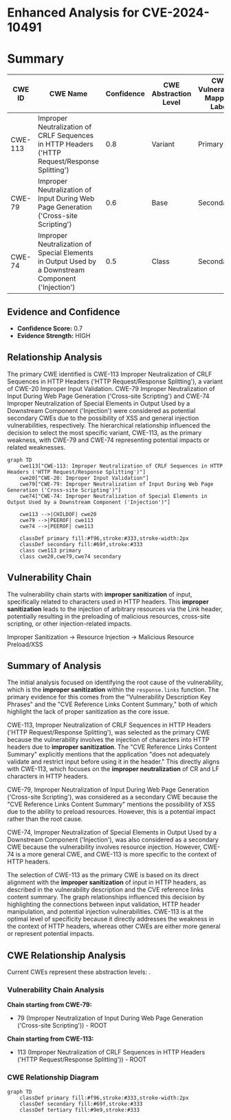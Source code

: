 # Enhanced Analysis for CVE-2024-10491

# Summary
| CWE ID | CWE Name | Confidence | CWE Abstraction Level | CWE Vulnerability Mapping Label | CWE-Vulnerability Mapping Notes |
|---|---|---|---|---|---|
| CWE-113 | Improper Neutralization of CRLF Sequences in HTTP Headers ('HTTP Request/Response Splitting') | 0.8 | Variant | Primary | Allowed |
| CWE-79 | Improper Neutralization of Input During Web Page Generation ('Cross-site Scripting') | 0.6 | Base | Secondary | Allowed |
| CWE-74 | Improper Neutralization of Special Elements in Output Used by a Downstream Component ('Injection') | 0.5 | Class | Secondary | Discouraged |

## Evidence and Confidence

*   **Confidence Score:** 0.7
*   **Evidence Strength:** HIGH

## Relationship Analysis
The primary CWE identified is CWE-113 Improper Neutralization of CRLF Sequences in HTTP Headers ('HTTP Request/Response Splitting'), a variant of CWE-20 Improper Input Validation. CWE-79 Improper Neutralization of Input During Web Page Generation ('Cross-site Scripting') and CWE-74 Improper Neutralization of Special Elements in Output Used by a Downstream Component ('Injection') were considered as potential secondary CWEs due to the possibility of XSS and general injection vulnerabilities, respectively. The hierarchical relationship influenced the decision to select the most specific variant, CWE-113, as the primary weakness, with CWE-79 and CWE-74 representing potential impacts or related weaknesses.

```mermaid
graph TD
    cwe113["CWE-113: Improper Neutralization of CRLF Sequences in HTTP Headers ('HTTP Request/Response Splitting')"]
    cwe20["CWE-20: Improper Input Validation"]
    cwe79["CWE-79: Improper Neutralization of Input During Web Page Generation ('Cross-site Scripting')"]
    cwe74["CWE-74: Improper Neutralization of Special Elements in Output Used by a Downstream Component ('Injection')"]

    cwe113 -->|CHILDOF| cwe20
    cwe79 -->|PEEROF| cwe113
    cwe74 -->|PEEROF| cwe113

    classDef primary fill:#f96,stroke:#333,stroke-width:2px
    classDef secondary fill:#69f,stroke:#333
    class cwe113 primary
    class cwe20,cwe79,cwe74 secondary
```

## Vulnerability Chain
The vulnerability chain starts with **improper sanitization** of input, specifically related to characters used in HTTP headers. This **improper sanitization** leads to the injection of arbitrary resources via the Link header, potentially resulting in the preloading of malicious resources, cross-site scripting, or other injection-related impacts.

Improper Sanitization -> Resource Injection -> Malicious Resource Preload/XSS

## Summary of Analysis
The initial analysis focused on identifying the root cause of the vulnerability, which is the **improper sanitization** within the `response.links` function. The primary evidence for this comes from the "Vulnerability Description Key Phrases" and the "CVE Reference Links Content Summary," both of which highlight the lack of proper sanitization as the core issue.

CWE-113, Improper Neutralization of CRLF Sequences in HTTP Headers ('HTTP Request/Response Splitting'), was selected as the primary CWE because the vulnerability involves the injection of characters into HTTP headers due to **improper sanitization**. The "CVE Reference Links Content Summary" explicitly mentions that the application "does not adequately validate and restrict input before using it in the header." This directly aligns with CWE-113, which focuses on the **improper neutralization** of CR and LF characters in HTTP headers.

CWE-79, Improper Neutralization of Input During Web Page Generation ('Cross-site Scripting'), was considered as a secondary CWE because the "CVE Reference Links Content Summary" mentions the possibility of XSS due to the ability to preload resources. However, this is a potential impact rather than the root cause.

CWE-74, Improper Neutralization of Special Elements in Output Used by a Downstream Component ('Injection'), was also considered as a secondary CWE because the vulnerability involves resource injection. However, CWE-74 is a more general CWE, and CWE-113 is more specific to the context of HTTP headers.

The selection of CWE-113 as the primary CWE is based on its direct alignment with the **improper sanitization** of input in HTTP headers, as described in the vulnerability description and the CVE reference links content summary. The graph relationships influenced this decision by highlighting the connections between input validation, HTTP header manipulation, and potential injection vulnerabilities. CWE-113 is at the optimal level of specificity because it directly addresses the weakness in the context of HTTP headers, whereas other CWEs are either more general or represent potential impacts.


## CWE Relationship Analysis

Current CWEs represent these abstraction levels: .


### Vulnerability Chain Analysis

**Chain starting from CWE-79:**
- 79 (Improper Neutralization of Input During Web Page Generation ('Cross-site Scripting')) - ROOT


**Chain starting from CWE-113:**
- 113 (Improper Neutralization of CRLF Sequences in HTTP Headers ('HTTP Request/Response Splitting')) - ROOT



### CWE Relationship Diagram

```mermaid
graph TD
    classDef primary fill:#f96,stroke:#333,stroke-width:2px
    classDef secondary fill:#69f,stroke:#333
    classDef tertiary fill:#9e9,stroke:#333
```